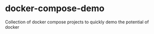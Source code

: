 # docker-compose-demo

Collection of docker compose projects to quickly demo the potential of docker

